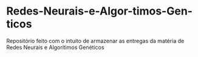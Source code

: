 # Redes-Neurais-e-Algor-timos-Gen-ticos
Repositório feito com o intuito de armazenar as entregas da matéria de Redes Neurais e Algorítimos Genéticos
